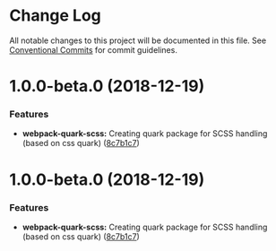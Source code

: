 # Change Log

All notable changes to this project will be documented in this file.
See [Conventional Commits](https://conventionalcommits.org) for commit guidelines.

# 1.0.0-beta.0 (2018-12-19)


### Features

* **webpack-quark-scss:** Creating quark package for SCSS handling (based on css quark) ([8c7b1c7](https://github.com/thc-tools/webpack-laboratory/commit/8c7b1c7))





# 1.0.0-beta.0 (2018-12-19)


### Features

* **webpack-quark-scss:** Creating quark package for SCSS handling (based on css quark) ([8c7b1c7](https://github.com/thc-tools/webpack-laboratory/commit/8c7b1c7))
